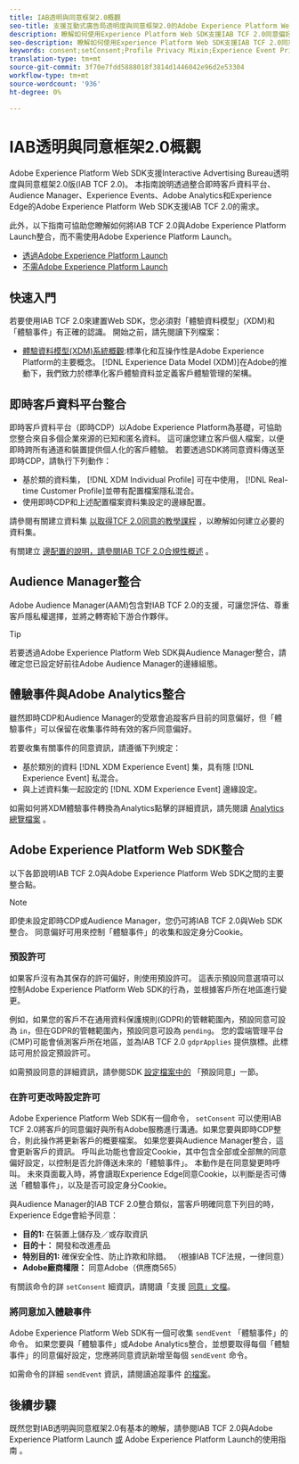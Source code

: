 ```yaml
---
title: IAB透明與同意框架2.0概觀
seo-title: 支援互動式廣告局透明度與同意框架2.0的Adobe Experience Platform Web SDK同意偏好設定
description: 瞭解如何使用Experience Platform Web SDK支援IAB TCF 2.0同意偏好設定
seo-description: 瞭解如何使用Experience Platform Web SDK支援IAB TCF 2.0同意偏好設定
keywords: consent;setConsent;Profile Privacy Mixin;Experience Event Privacy Mixin;Privacy Mixin;IAB TCF 2.0;Real-time CDP;Real-time Customer Data Profile
translation-type: tm+mt
source-git-commit: 3f70e7fdd5888018f3814d1446042e96d2e53304
workflow-type: tm+mt
source-wordcount: '936'
ht-degree: 0%

---
```



# IAB透明與同意框架2.0概觀

Adobe Experience Platform Web SDK支援Interactive Advertising Bureau透明度與同意框架2.0版(IAB TCF 2.0)。 本指南說明透過整合即時客戶資料平台、Audience Manager、Experience Events、Adobe Analytics和Experience Edge的Adobe Experience Platform Web SDK支援IAB TCF 2.0的需求。

此外，以下指南可協助您瞭解如何將IAB TCF 2.0與Adobe Experience Platform Launch整合，而不需使用Adobe Experience Platform Launch。

- [透過Adobe Experience Platform Launch](./with-launch.md)
- [不需Adobe Experience Platform Launch](./without-launch.md)

## 快速入門

若要使用IAB TCF 2.0來建置Web SDK，您必須對「體驗資料模型」(XDM)和「體驗事件」有正確的認識。 開始之前，請先閱讀下列檔案：

- [體驗資料模型(XDM)系統概觀](../../../xdm/home.md):標準化和互操作性是Adobe Experience Platform的主要概念。 [!DNL Experience Data Model (XDM)]在Adobe的推動下，我們致力於標準化客戶體驗資料並定義客戶體驗管理的架構。

## 即時客戶資料平台整合

即時客戶資料平台（即時CDP）以Adobe Experience Platform為基礎，可協助您整合來自多個企業來源的已知和匿名資料。 這可讓您建立客戶個人檔案，以便即時跨所有通道和裝置提供個人化的客戶體驗。 若要透過SDK將同意資料傳送至即時CDP，請執行下列動作：

- 基於類的資料集， [!DNL XDM Individual Profile] 可在中使用， [!DNL Real-time Customer Profile]並帶有配置檔案隱私混合。
- 使用即時CDP和上述配置檔案資料集設定的邊緣配置。

請參閱有關建立資料集 [以取得TCF 2.0同意的教學課程](../../../rtcdp/privacy/iab/dataset-preparation.md) ，以瞭解如何建立必要的資料集。

有關建立 [邊配置的說明，請參閱IAB TCF 2.0合規性概述](../../../rtcdp/privacy/privacy-overview.md) 。

## Audience Manager整合

Adobe Audience Manager(AAM)包含對IAB TCF 2.0的支援，可讓您評估、尊重客戶隱私權選擇，並將之轉寄給下游合作夥伴。 <!--For more information, read the documentation on [Sending Data to Audience Manager](../audience-manager/audience-manager-overview.md).-->

>[!TIP]
>
>若要透過Adobe Experience Platform Web SDK與Audience Manager整合，請確定您已設定好前往Adobe Audience Manager的邊緣組態。

## 體驗事件與Adobe Analytics整合

雖然即時CDP和Audience Manager的受眾會追蹤客戶目前的同意偏好，但「體驗事件」可以保留在收集事件時有效的客戶同意偏好。

若要收集有關事件的同意資訊，請遵循下列規定：

- 基於類別的資料 [!DNL XDM Experience Event] 集，具有隱 [!DNL Experience Event] 私混合。
- 與上述資料集一起設定的 [!DNL XDM Experience Event] 邊緣設定。

如需如何將XDM體驗事件轉換為Analytics點擊的詳細資訊，請先閱讀 [Analytics總覽檔案](../../data-collection/adobe-analytics/analytics-overview.md) 。

## Adobe Experience Platform Web SDK整合

以下各節說明IAB TCF 2.0與Adobe Experience Platform Web SDK之間的主要整合點。

>[!NOTE]
>
>即使未設定即時CDP或Audience Manager，您仍可將IAB TCF 2.0與Web SDK整合。 同意偏好可用來控制「體驗事件」的收集和設定身分Cookie。

### 預設許可

如果客戶沒有為其保存的許可偏好，則使用預設許可。 這表示預設同意選項可以控制Adobe Experience Platform Web SDK的行為，並根據客戶所在地區進行變更。

例如，如果您的客戶不在通用資料保護規則(GDPR)的管轄範圍內，預設同意可設為 `in`，但在GDPR的管轄範圍內，預設同意可設為 `pending`。 您的雲端管理平台(CMP)可能會偵測客戶所在地區，並為IAB TCF 2.0 `gdprApplies` 提供旗標。此標誌可用於設定預設許可。

如需預設同意的詳細資訊，請參閱SDK [設定檔案中的](../../fundamentals/configuring-the-sdk.md#default-consent) 「預設同意」一節。

### 在許可更改時設定許可

Adobe Experience Platform Web SDK有一個命令， `setConsent` 可以使用IAB TCF 2.0將客戶的同意偏好與所有Adobe服務進行溝通。如果您要與即時CDP整合，則此操作將更新客戶的概要檔案。 如果您要與Audience Manager整合，這會更新客戶的資訊。 呼叫此功能也會設定Cookie，其中包含全部或全部無的同意偏好設定，以控制是否允許傳送未來的「體驗事件」。 本動作是在同意變更時呼叫。 未來頁面載入時，將會讀取Experience Edge同意Cookie，以判斷是否可傳送「體驗事件」，以及是否可設定身分Cookie。

與Audience Manager的IAB TCF 2.0整合類似，當客戶明確同意下列目的時，Experience Edge會給予同意：

- **目的1:** 在裝置上儲存及／或存取資訊
- **目的十：** 開發和改進產品
- **特別目的1:** 確保安全性、防止詐欺和除錯。 （根據IAB TCF法規，一律同意）
- **Adobe廠商權限：** 同意Adobe（供應商565）

有關該命令的詳 `setConsent` 細資訊，請閱讀「支援 [同意」文檔](../../consent/supporting-consent.md)。

### 將同意加入體驗事件

Adobe Experience Platform Web SDK有一個可收集 `sendEvent` 「體驗事件」的命令。 如果您要與「體驗事件」或Adobe Analytics整合，並想要取得每個「體驗事件」的同意偏好設定，您應將同意資訊新增至每個 `sendEvent` 命令。

如需命令的詳細 `sendEvent` 資訊，請閱讀追蹤事件 [的檔案](../../fundamentals/tracking-events.md)。

## 後續步驟

既然您對IAB透明與同意框架2.0有基本的瞭解，請參閱IAB TCF 2.0與Adobe Experience Platform Launch [或](./with-launch.md) Adobe Experience Platform Launch的使用指南 [](./without-launch.md)。
